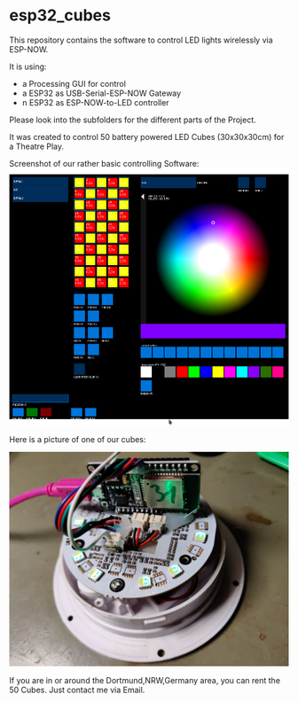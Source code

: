 # esp32_cubes

This repository contains the software to control LED lights wirelessly via ESP-NOW.

It is using:

 * a Processing GUI for control
 * a ESP32 as USB-Serial-ESP-NOW Gateway
 * n ESP32 as ESP-NOW-to-LED controller


Please look into the subfolders for the different parts of the Project.

It was created to control 50 battery powered LED Cubes (30x30x30cm) for a
Theatre Play.


Screenshot of our rather basic controlling Software:
![Screenshot of the Software](doc/processing.png)


Here is a picture of one of our cubes:

![Screenshot of the Software](doc/cube_hack.png)



If you are in or around the Dortmund,NRW,Germany area, you can rent the 50 Cubes. Just contact
me via Email.

